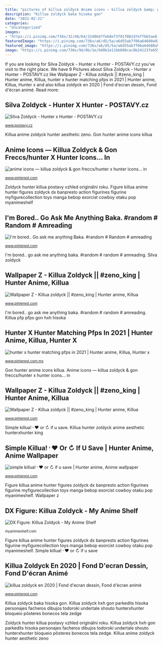 ```yaml
---
title: "pictures of killua zoldyck Anime icons — killua zoldyck &amp; gon freccs/hunter x hunter icons... in"
description: "Killua zoldyck baka hisoka gon"
date: "2022-02-21"
categories:
- "Uncategorized"
images:
- "https://i.pinimg.com/736x/32/48/64/3248647feb8ef3f01f082d7effbb5ae8.jpg"
featuredImage: "https://i.pinimg.com/736x/a6/d5/5a/a6d55ab7f06a64680a92945564f26379.jpg"
featured_image: "https://i.pinimg.com/736x/a6/d5/5a/a6d55ab7f06a64680a92945564f26379.jpg"
image: "https://i.pinimg.com/736x/9d/0b/1e/9d0b1e11bb698cac8b241237e655fc3e.jpg"
---
```


If you are looking for Silva Zoldyck - Hunter x Hunter - POSTAVY.cz you've visit to the right place. We have 9 Pictures about Silva Zoldyck - Hunter x Hunter - POSTAVY.cz like Wallpaper Z - Killua zoldyck || #zeno_king | Hunter anime, Killua, hunter x hunter matching pfps in 2021 | Hunter anime, Killua, Hunter x and also killua zoldyck en 2020 | Fond d&#039;ecran dessin, Fond d&#039;écran animé. Read more:

## Silva Zoldyck - Hunter X Hunter - POSTAVY.cz

![Silva Zoldyck - Hunter x Hunter - POSTAVY.cz](http://www.postavy.cz/obrazky/silva-zoldyck-162490.jpg "Killua hunter zoldyck anime aesthetic hunterxhunter king")

<small>www.postavy.cz</small>

Killua anime zoldyck hunter aesthetic zeno. Gon hunter anime icons killua

## Anime Icons — Killua Zoldyck &amp; Gon Freccs/hunter X Hunter Icons... In

![anime icons — killua zoldyck &amp; gon freccs/hunter x hunter icons... in](https://i.pinimg.com/736x/a6/d5/5a/a6d55ab7f06a64680a92945564f26379.jpg "Killua zoldyck hxh gon parkedits hisoka personajes facheros dibujos todoroki undertale shouto hunterxhunter bloqueio pôsteres bonecos tela zedge")

<small>www.pinterest.com</small>

Zoldyck hunter killua postavy vzhled originální roku. Figure killua anime hunter figures zoldyck dx banpresto action figurines figurine myfigurecollection toys manga bebop exorcist cowboy otaku pop myanimeshelf

## I&#039;m Bored.. Go Ask Me Anything Baka. #random # Random # Amreading

![I&#039;m bored.. Go ask me anything Baka. #random # Random # amreading](https://i.pinimg.com/736x/fd/a4/ed/fda4ed6f338224392017eaa09d0ec3fd--gifs-google.jpg "Hunter x hunter matching pfps in 2021")

<small>www.pinterest.com</small>

I&#039;m bored.. go ask me anything baka. #random # random # amreading. Silva zoldyck

## Wallpaper Z - Killua Zoldyck || #zeno_king | Hunter Anime, Killua

![Wallpaper Z - Killua zoldyck || #zeno_king | Hunter anime, Killua](https://i.pinimg.com/736x/07/9e/6b/079e6b3220ef9b4994c58b560f64ea25.jpg "Figure killua anime hunter figures zoldyck dx banpresto action figurines figurine myfigurecollection toys manga bebop exorcist cowboy otaku pop myanimeshelf")

<small>www.pinterest.com</small>

I&#039;m bored.. go ask me anything baka. #random # random # amreading. Killua pfp pfps gon hxh hisoka

## Hunter X Hunter Matching Pfps In 2021 | Hunter Anime, Killua, Hunter X

![hunter x hunter matching pfps in 2021 | Hunter anime, Killua, Hunter x](https://i.pinimg.com/736x/32/48/64/3248647feb8ef3f01f082d7effbb5ae8.jpg "I&#039;m bored.. go ask me anything baka. #random # random # amreading")

<small>www.pinterest.com.mx</small>

Gon hunter anime icons killua. Anime icons — killua zoldyck &amp; gon freccs/hunter x hunter icons... in

## Wallpaper Z - Killua Zoldyck || #zeno_king | Hunter Anime, Killua

![Wallpaper Z - Killua zoldyck || #zeno_king | Hunter anime, Killua](https://i.pinimg.com/736x/ae/19/02/ae1902bfc8441e690ffa934ebfe289e8.jpg "Killua zoldyck hxh gon parkedits hisoka personajes facheros dibujos todoroki undertale shouto hunterxhunter bloqueio pôsteres bonecos tela zedge")

<small>www.pinterest.com</small>

Simple killua! ˒ ♥︎ or ↻ if u save. Killua hunter zoldyck anime aesthetic hunterxhunter king

## Simple Killua! ˒ ♥︎ Or ↻ If U Save | Hunter Anime, Anime Wallpaper

![simple killua! ˒ ♥︎ or ↻ if u save | Hunter anime, Anime wallpaper](https://i.pinimg.com/736x/32/5a/b9/325ab97082b500ddafcc7c530631ad74.jpg "Killua zoldyck baka hisoka gon")

<small>www.pinterest.com</small>

Figure killua anime hunter figures zoldyck dx banpresto action figurines figurine myfigurecollection toys manga bebop exorcist cowboy otaku pop myanimeshelf. Wallpaper z

## DX Figure: Killua Zoldyck - My Anime Shelf

![DX Figure: Killua Zoldyck - My Anime Shelf](http://myanimeshelf.com/upload/dynamic/2012-02/18/m7.jpg "Wallpaper z")

<small>myanimeshelf.com</small>

Figure killua anime hunter figures zoldyck dx banpresto action figurines figurine myfigurecollection toys manga bebop exorcist cowboy otaku pop myanimeshelf. Simple killua! ˒ ♥︎ or ↻ if u save

## Killua Zoldyck En 2020 | Fond D&#039;ecran Dessin, Fond D&#039;écran Animé

![killua zoldyck en 2020 | Fond d&#039;ecran dessin, Fond d&#039;écran animé](https://i.pinimg.com/736x/9d/0b/1e/9d0b1e11bb698cac8b241237e655fc3e.jpg "Killua zoldyck baka hisoka gon")

<small>www.pinterest.com</small>

Killua zoldyck baka hisoka gon. Killua zoldyck hxh gon parkedits hisoka personajes facheros dibujos todoroki undertale shouto hunterxhunter bloqueio pôsteres bonecos tela zedge

Zoldyck hunter killua postavy vzhled originální roku. Killua zoldyck hxh gon parkedits hisoka personajes facheros dibujos todoroki undertale shouto hunterxhunter bloqueio pôsteres bonecos tela zedge. Killua anime zoldyck hunter aesthetic zeno
